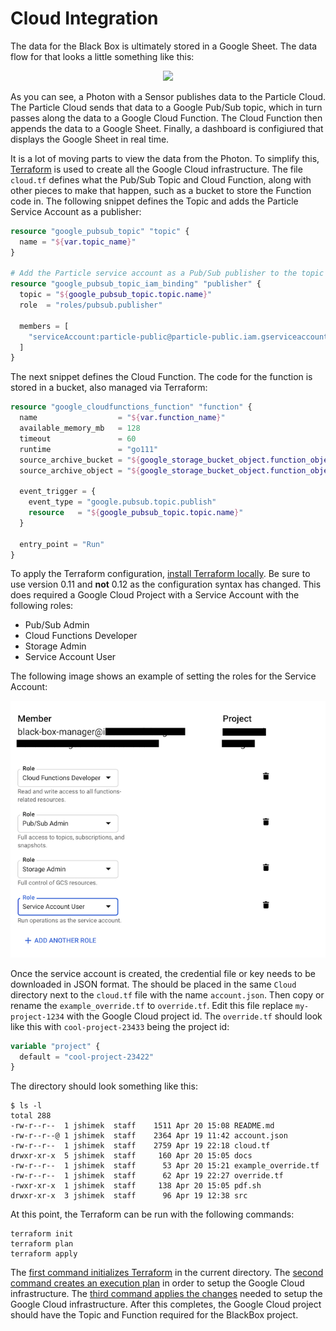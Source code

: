 # Cloud Integration

The data for the Black Box is ultimately stored in a Google Sheet.
The data flow for that looks a little something like this:

<div style="text-align:center">
  <img src="docs/images/data_flow.png" />
</div>

As you can see, a Photon with a Sensor publishes data to the Particle Cloud.
The Particle Cloud sends that data to a Google Pub/Sub topic, which in turn
passes along the data to a Google Cloud Function.
The Cloud Function then appends the data to a Google Sheet.
Finally, a dashboard is configiured that displays the Google Sheet in real time.

It is a lot of moving parts to view the data from the Photon.
To simplify this, [Terraform](https://www.terraform.io/) is used to create all the Google Cloud infrastructure.
The file `cloud.tf` defines what the Pub/Sub Topic and Cloud Function, along with other pieces to make that happen,
such as a bucket to store the Function code in.
The following snippet defines the Topic and adds the Particle Service Account as a publisher:

```terraform
resource "google_pubsub_topic" "topic" {
  name = "${var.topic_name}"
}

# Add the Particle service account as a Pub/Sub publisher to the topic
resource "google_pubsub_topic_iam_binding" "publisher" {
  topic = "${google_pubsub_topic.topic.name}"
  role  = "roles/pubsub.publisher"

  members = [
    "serviceAccount:particle-public@particle-public.iam.gserviceaccount.com",
  ]
}
```

The next snippet defines the Cloud Function.
The code for the function is stored in a bucket, also managed via Terraform:

```terraform
resource "google_cloudfunctions_function" "function" {
  name                  = "${var.function_name}"
  available_memory_mb   = 128
  timeout               = 60
  runtime               = "go111"
  source_archive_bucket = "${google_storage_bucket_object.function_object.bucket}"
  source_archive_object = "${google_storage_bucket_object.function_object.name}"

  event_trigger = {
    event_type = "google.pubsub.topic.publish"
    resource   = "${google_pubsub_topic.topic.name}"
  }

  entry_point = "Run"
}
```

To apply the Terraform configuration, [install Terraform locally](https://www.terraform.io/downloads.html).
Be sure to use version 0.11 and **not** 0.12 as the configuration syntax has changed.
This does required a Google Cloud Project with a Service Account with the following roles:

* Pub/Sub Admin
* Cloud Functions Developer
* Storage Admin
* Service Account User

The following image shows an example of setting the roles for the Service Account:

<div style="text-align:center">
  <img src="docs/images/service_account.png"/>
</div>

Once the service account is created, the credential file or key needs to be downloaded in JSON format.
The should be placed in the same `Cloud` directory next to the `cloud.tf` file with the name `account.json`.
Then copy or rename the `example_override.tf` to `override.tf`.
Edit this file replace `my-project-1234` with the Google Cloud project id.
The `override.tf` should look like this with `cool-project-23433` being the project id:

```terraform
variable "project" {
  default = "cool-project-23422"
}
```

The directory should look something like this:

```shell
$ ls -l
total 288
-rw-r--r--  1 jshimek  staff    1511 Apr 20 15:08 README.md
-rw-r--r--@ 1 jshimek  staff    2364 Apr 19 11:42 account.json
-rw-r--r--  1 jshimek  staff    2759 Apr 19 22:18 cloud.tf
drwxr-xr-x  5 jshimek  staff     160 Apr 20 15:05 docs
-rw-r--r--  1 jshimek  staff      53 Apr 20 15:21 example_override.tf
-rw-r--r--  1 jshimek  staff      62 Apr 19 22:27 override.tf
-rwxr-xr-x  1 jshimek  staff     138 Apr 20 15:05 pdf.sh
drwxr-xr-x  3 jshimek  staff      96 Apr 19 12:38 src
```

At this point, the Terraform can be run with the following commands:

```shell
terraform init
terraform plan
terraform apply
```

The [first command initializes Terraform](https://www.terraform.io/docs/commands/init.html) in the current directory.
The [second command creates an execution plan](https://www.terraform.io/docs/commands/plan.html) in order to setup the Google Cloud infrastructure.
The [third command applies the changes](https://www.terraform.io/docs/commands/apply.html) needed to setup the Google Cloud infrastructure.
After this completes, the Google Cloud project should have the Topic and Function required for the BlackBox project.